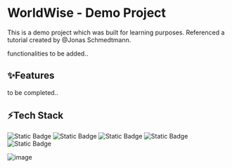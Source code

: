 # WorldWise - Demo Project 

This is a demo project which was built for learning purposes. Referenced a tutorial created by @Jonas Schmedtmann.

functionalities to be added..
## ✨Features 
to be completed..
## ⚡Tech Stack
<img alt="Static Badge" src="https://img.shields.io/badge/React-black?logo=react"> <img alt="Static Badge" src="https://img.shields.io/badge/CSS3-%232965f1?logo=css3"> <img alt="Static Badge" src="https://img.shields.io/badge/React--Router-white?logo=react router"> <img alt="Static Badge" src="https://img.shields.io/badge/React--Leaflet-leaflet?logo=leaflet"> <img alt="Static Badge" src="https://img.shields.io/badge/Json--server-blue?logo=json"> 


![image](https://github.com/OneZ-9/-Demo-Project--worldwise/assets/57709367/0ca181e8-aad9-4fb7-ae33-5b85d3a02ce1)
